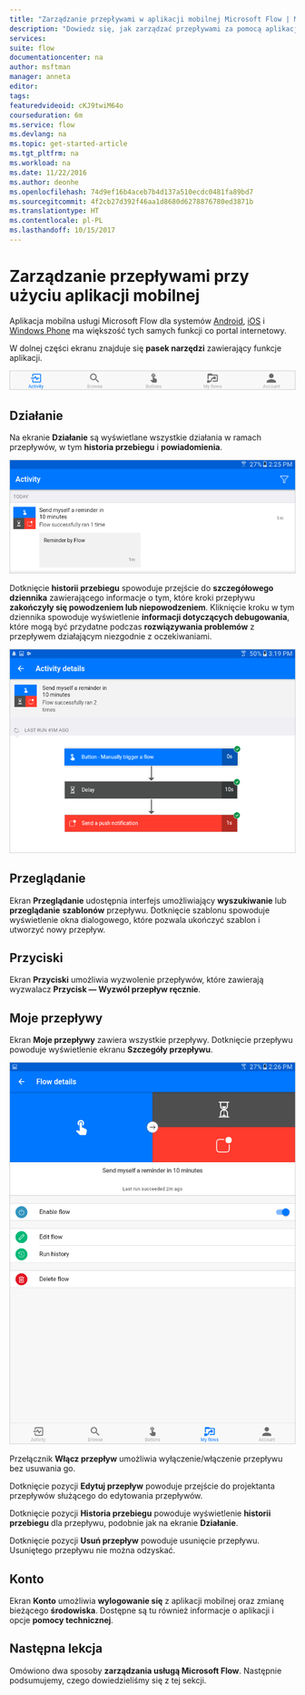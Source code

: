 ```yaml
---
title: "Zarządzanie przepływami w aplikacji mobilnej Microsoft Flow | Microsoft Docs"
description: "Dowiedz się, jak zarządzać przepływami za pomocą aplikacji mobilnej Microsoft Flow."
services: 
suite: flow
documentationcenter: na
author: msftman
manager: anneta
editor: 
tags: 
featuredvideoid: cKJ9twiM64o
courseduration: 6m
ms.service: flow
ms.devlang: na
ms.topic: get-started-article
ms.tgt_pltfrm: na
ms.workload: na
ms.date: 11/22/2016
ms.author: deonhe
ms.openlocfilehash: 74d9ef16b4aceb7b4d137a510ecdc0481fa89bd7
ms.sourcegitcommit: 4f2cb27d392f46aa1d8680d6278876780ed3871b
ms.translationtype: HT
ms.contentlocale: pl-PL
ms.lasthandoff: 10/15/2017
---
```

# <a name="manage-flows-with-the-mobile-app"></a>Zarządzanie przepływami przy użyciu aplikacji mobilnej
Aplikacja mobilna usługi Microsoft Flow dla systemów [Android](https://aka.ms/flowmobiledocsandroid), [iOS](https://aka.ms/flowmobiledocsios) i [Windows Phone](https://aka.ms/flowmobilewindows) ma większość tych samych funkcji co portal internetowy.

W dolnej części ekranu znajduje się **pasek narzędzi** zawierający funkcje aplikacji.

![Pasek narzędzi](./media/learning-manage-mobile/mobile-toolbar.png)

## <a name="activity"></a>Działanie
Na ekranie **Działanie** są wyświetlane wszystkie działania w ramach przepływów, w tym **historia przebiegu** i **powiadomienia**.

![Ekran Działanie](./media/learning-manage-mobile/flow-activity.png)

Dotknięcie **historii przebiegu** spowoduje przejście do **szczegółowego dziennika** zawierającego informacje o tym, które kroki przepływu **zakończyły się powodzeniem lub niepowodzeniem**.  Kliknięcie kroku w tym dziennika spowoduje wyświetlenie **informacji dotyczących debugowania**, które mogą być przydatne podczas **rozwiązywania problemów** z przepływem działającym niezgodnie z oczekiwaniami.

![Szczegóły działania](./media/learning-manage-mobile/activity-details.png)

## <a name="browse"></a>Przeglądanie
Ekran **Przeglądanie** udostępnia interfejs umożliwiający **wyszukiwanie** lub **przeglądanie** **szablonów** przepływu.  Dotknięcie szablonu spowoduje wyświetlenie okna dialogowego, które pozwala ukończyć szablon i utworzyć nowy przepływ. 

## <a name="buttons"></a>Przyciski
Ekran **Przyciski** umożliwia wyzwolenie przepływów, które zawierają wyzwalacz **Przycisk — Wyzwól przepływ ręcznie**.

## <a name="my-flows"></a>Moje przepływy
Ekran **Moje przepływy** zawiera wszystkie przepływy.  Dotknięcie przepływu powoduje wyświetlenie ekranu **Szczegóły przepływu**.

![Szczegóły przepływu](./media/learning-manage-mobile/flow-details.png)

Przełącznik **Włącz przepływ** umożliwia wyłączenie/włączenie przepływu bez usuwania go.

Dotknięcie pozycji **Edytuj przepływ** powoduje przejście do projektanta przepływów służącego do edytowania przepływów.

Dotknięcie pozycji **Historia przebiegu** powoduje wyświetlenie **historii przebiegu** dla przepływu, podobnie jak na ekranie **Działanie**.

Dotknięcie pozycji **Usuń przepływ** powoduje usunięcie przepływu.  Usuniętego przepływu nie można odzyskać.

## <a name="account"></a>Konto
Ekran **Konto** umożliwia **wylogowanie się** z aplikacji mobilnej oraz zmianę bieżącego **środowiska**.  Dostępne są tu również informacje o aplikacji i opcje **pomocy technicznej**.

## <a name="next-lesson"></a>Następna lekcja
Omówiono dwa sposoby **zarządzania usługą Microsoft Flow**.  Następnie podsumujemy, czego dowiedzieliśmy się z tej sekcji.

